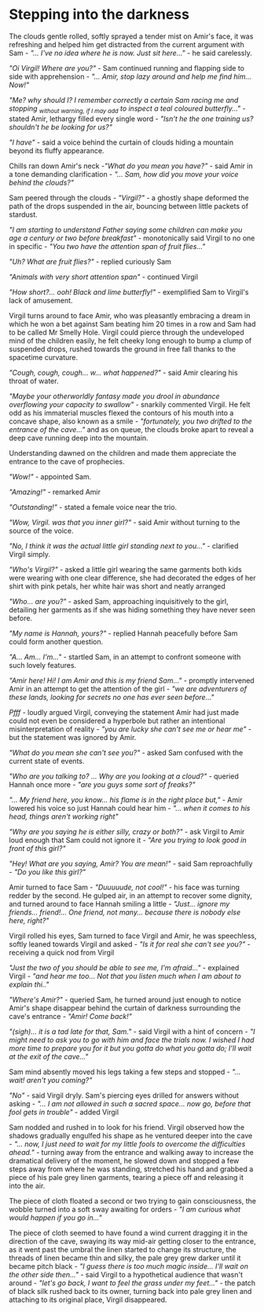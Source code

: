 # Stepping into the darkness

The clouds gentle rolled, softly sprayed a tender mist on Amir's face, it was refreshing and helped him get distracted from the current argument with Sam - *"... I've no idea where he is now. Just sit here..."* - he said carelessly.

*"Oi Virgil! Where are you?"* - Sam continued running and flapping side to side with apprehension - *"... Amir, stop lazy around and help me find him... Now!"*

*"Me? why should I? I remember correctly a certain Sam racing me and stopping <sub>without warning, if I may add</sub> to inspect a teal coloured butterfly..."* - stated Amir, lethargy filled every single word - *"Isn't he the one training us? shouldn't he be looking for us?"*

*"I have"* - said a voice behind the curtain of clouds hiding a mountain beyond its fluffy appearance.

Chills ran down Amir's neck -*"What do you mean you have?"* - said Amir in a tone demanding clarification - *"... Sam, how did you move your voice behind the clouds?"*

Sam peered through the clouds - *"Virgil?"* - a ghostly shape deformed the path of the drops suspended in the air, bouncing between little packets of stardust.

*"I am starting to understand Father saying some children can make you age a century or two before breakfast"* - monotonically said Virgil to no one in specific - *"You two have the attention span of fruit flies..."*

*"Uh? What are fruit flies?"* - replied curiously Sam

*"Animals with very short attention span"* - continued Virgil

*"How short?... ooh! Black and lime butterfly!"* - exemplified Sam to Virgil's lack of amusement.



Virgil turns around to face Amir, who was pleasantly embracing a dream in which he won a bet against Sam beating him 20 times in a row and Sam had to be called Mr Smelly Hole. Virgil could pierce through the undeveloped mind of the children easily, he felt cheeky long enough to bump a clump of suspended drops, rushed towards the ground in free fall thanks to the spacetime curvature.

*"Cough, cough, cough... w... what happened?"* - said Amir clearing his throat of water.

*"Maybe your otherworldly fantasy made you drool in abundance overflowing your capacity to swallow"* - snarkily commented Virgil. He felt odd as his immaterial muscles flexed the contours of his mouth into a concave shape, also known as a smile - *"fortunately, you two drifted to the entrance of the cave..."* and as on queue, the clouds broke apart to reveal a deep cave running deep into the mountain.



Understanding dawned on the children and made them appreciate the entrance to the cave of prophecies.



*"Wow!"* - appointed Sam.

*"Amazing!"* - remarked Amir

*"Outstanding!"* - stated a female voice near the trio.

*"Wow, Virgil. was that you inner girl?"* - said Amir without turning to the source of the voice.

*"No, I think it was the actual little girl standing next to you..."* - clarified Virgil simply.

*"Who's Virgil?"* - asked a little girl wearing the same garments both kids were wearing with one clear difference, she had decorated the edges of her shirt with pink petals, her white hair was short and neatly arranged

*"Who... are you?"* - asked Sam, approaching inquisitively to the girl, detailing her garments as if she was hiding something they have never seen before.

*"My name is Hannah, yours?"* - replied Hannah peacefully before Sam could form another question.

*"A... Am... I'm..."* - startled Sam, in an attempt to confront someone with such lovely features.

*"Amir here! Hi! I am Amir and this is my friend Sam..."* - promptly intervened Amir in an attempt to get the attention of the girl - *"we are adventurers of these lands, looking for secrets no one has ever seen before..."*

*Pfff* - loudly argued Virgil, conveying the statement Amir had just made could not even be considered a hyperbole but rather an intentional misinterpretation of reality - *"you are lucky she can't see me or hear me"* - but the statement was ignored by Amir.

*"What do you mean she can't see you?"* - asked Sam confused with the current state of events.

*"Who are you talking to? ... Why are you looking at a cloud?"* - queried Hannah once more - *"are you guys some sort of freaks?"*

*"... My friend here, you know... his flame is in the right place but,"* - Amir lowered his voice so just Hannah could hear him - *"... when it comes to his head, things aren't working right"*

*"Why are you saying he is either silly, crazy or both?"* - ask Virgil to Amir loud enough that Sam could not ignore it - *"Are you trying to look good in front of this girl?"*

*"Hey! What are you saying, Amir? You are mean!"* - said Sam reproachfully - *"Do you like this girl?"*



Amir turned to face Sam - *"Duuuuude, not cool!"* - his face was turning redder by the second. He gulped air, in an attempt to recover some dignity, and turned around to face Hannah smiling a little - *"Just... ignore my friends... friend!... One friend, not many... because there is nobody else here, right?"*

Virgil rolled his eyes, Sam turned to face Virgil and Amir, he was speechless, softly leaned towards Virgil and asked - *"Is it for real she can't see you?"* - receiving a quick nod from Virgil

*"Just the two of you should be able to see me, I'm afraid..."* - explained Virgil - *"and hear me too... Not that you listen much when I am about to explain thi.."*

*"Where's Amir?"* - queried Sam, he turned around just enough to notice Amir's shape disappear behind the curtain of darkness surrounding the cave's entrance - *"Amir! Come back!"*

*"(sigh)... it is a tad late for that, Sam."* - said Virgil with a hint of concern - *"I might need to ask you to go with him and face the trials now. I wished I had more time to prepare you for it but you gotta do what you gotta do; I'll wait at the exit of the cave..."*



Sam mind absently moved his legs taking a few steps and stopped - *"... wait! aren't you coming?"*

*"No"* - said Virgil dryly. Sam's piercing eyes drilled for answers without asking - *"... I am not allowed in such a sacred space... now go, before that fool gets in trouble"* - added Virgil



Sam nodded and rushed in to look for his friend. Virgil observed how the shadows gradually engulfed his shape as he ventured deeper into the cave - *"... now, I just need to wait for my little fools to overcome the difficulties ahead."* - turning away from the entrance and walking away to increase the dramatical delivery of the moment, he slowed down and stopped a few steps away from where he was standing, stretched his hand and grabbed a piece of his pale grey linen garments, tearing a piece off and releasing it into the air.

The piece of cloth floated a second or two trying to gain consciousness, the wobble turned into a soft sway awaiting for orders - *"I am curious what would happen if you go in..."*

The piece of cloth seemed to have found a wind current dragging it in the direction of the cave, swaying its way mid-air getting closer to the entrance, as it went past the umbral the linen started to change its structure, the threads of linen became thin and silky, the pale grey grew darker until it became pitch black - *"I guess there is too much magic inside... I'll wait on the other side then..."* - said Virgil to a hypothetical audience that wasn't around - *"let's go back, I want to feel the grass under my feet..."* - the patch of black silk rushed back to its owner, turning back into pale grey linen and attaching to its original place, Virgil disappeared.